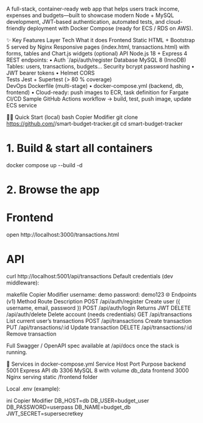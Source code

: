 A full-stack, container-ready web app that helps users track income, expenses and budgets—built to showcase modern Node + MySQL development, JWT-based authentication, automated tests, and cloud-friendly deployment with Docker Compose (ready for ECS / RDS on AWS).

✨ Key Features
Layer	Tech	What it does
Frontend	Static HTML + Bootstrap 5 served by Nginx	Responsive pages (index.html, transactions.html) with forms, tables and Chart.js widgets (optional)
API	Node.js 18 + Express 4	REST endpoints:
• Auth `/api/auth/register
Database	MySQL 8 (InnoDB)	Tables: users, transactions, budgets…
Security	bcrypt password hashing • JWT bearer tokens • Helmet CORS	
Tests	Jest + Supertest (> 80 % coverage)	
DevOps	Dockerfile (multi-stage) • docker-compose.yml (backend, db, frontend) • Cloud-ready: push images to ECR, task definition for Fargate	
CI/CD	Sample GitHub Actions workflow → build, test, push image, update ECS service	

🏃‍♂️ Quick Start (local)
bash
Copier
Modifier
git clone https://github.com/<you>/smart-budget-tracker.git
cd smart-budget-tracker

# 1. Build & start all containers
docker compose up --build -d

# 2. Browse the app
# Frontend
open http://localhost:3000/transactions.html

# API
curl http://localhost:5001/api/transactions
Default credentials (dev middleware):

makefile
Copier
Modifier
username: demo
password: demo123
🌐 Endpoints (v1)
Method	Route	Description
POST	/api/auth/register	Create user ({ username, email, password })
POST	/api/auth/login	Returns JWT
DELETE	/api/auth/delete	Delete account (needs credentials)
GET	/api/transactions	List current user’s transactions
POST	/api/transactions	Create transaction
PUT	/api/transactions/:id	Update transaction
DELETE	/api/transactions/:id	Remove transaction

Full Swagger / OpenAPI spec available at /api/docs once the stack is running.

🐳 Services in docker-compose.yml
Service	Host Port	Purpose
backend	5001	Express API
db	3306	MySQL 8 with volume db_data
frontend	3000	Nginx serving static /frontend folder

Local .env (example):

ini
Copier
Modifier
DB_HOST=db
DB_USER=budget_user
DB_PASSWORD=userpass
DB_NAME=budget_db
JWT_SECRET=supersecretkey
